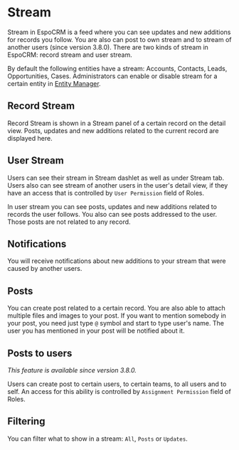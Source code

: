 # Stream

Stream in EspoCRM is a feed where you can see updates and new additions for records you follow. You are also can post to own stream and to stream of another users (since version 3.8.0). There are two kinds of stream in EspoCRM: record stream and user stream.

By default the following entities have a stream: Accounts, Contacts, Leads, Opportunities, Cases. Administrators can enable or disable stream for a certain entity in [Entity Manager](../administration/entity-manager.md).

## Record Stream

Record Stream is shown in a Stream panel of a certain record on the detail view. Posts, updates and new additions related to the current record are displayed here.

## User Stream

Users can see their stream in Stream dashlet as well as under Stream tab. Users also can see stream of another users in the user's detail view, if they have an access that is controlled by `User Permission` field of Roles.

In user stream you can see posts, updates and new additions related to records the user follows. You also can see posts addressed to the user. Those posts are not related to any record.

## Notifications

You will receive notifications about new additions to your stream that were caused by another users.

## Posts

You can create post related to a certain record. You are also able to attach multiple files and images to your post. If you want to mention somebody in your post, you need just type `@` symbol and start to type user's name. The user you has mentioned in your post will be notified about it.

## Posts to users

_This feature is available since version 3.8.0._

Users can create post to certain users, to certain teams, to all users and to self. An access for this ability is controlled by `Assignment Permission` field of Roles.

## Filtering

You can filter what to show in a stream: `All`, `Posts` or `Updates`.  


